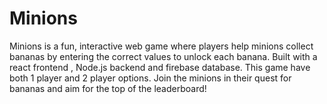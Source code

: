 # Minions
Minions is a fun, interactive web game where players help minions collect bananas by entering the correct values to unlock each banana. Built with a react frontend , Node.js backend and firebase database. This game have both 1 player and 2 player options. Join the minions in their quest for bananas and aim for the top of the leaderboard!
